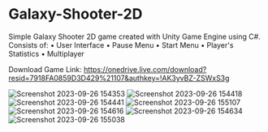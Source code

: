 # Galaxy-Shooter-2D
Simple Galaxy Shooter 2D game created with Unity Game Engine using C#.
Consists of:
  • User Interface
  • Pause Menu
  • Start Menu
  • Player's Statistics
  • Multiplayer

Download Game Link: https://onedrive.live.com/download?resid=7918FA0859D3D429%21107&authkey=!AK3yvBZ-ZSWxS3g

![Screenshot 2023-09-26 154353](https://github.com/dylan-govend/Galaxy-Shooter-2D/assets/134143760/c51d9285-368c-4239-aea8-dc0a5f97feea)
![Screenshot 2023-09-26 154418](https://github.com/dylan-govend/Galaxy-Shooter-2D/assets/134143760/150ed388-6cc7-4f95-bc7a-15b5ebf3c319)
![Screenshot 2023-09-26 154441](https://github.com/dylan-govend/Galaxy-Shooter-2D/assets/134143760/7bcbdfca-8569-435e-86fd-5685d643d7be)
![Screenshot 2023-09-26 155107](https://github.com/dylan-govend/Galaxy-Shooter-2D/assets/134143760/30664537-919c-49de-823b-8f8ec63757b2)
![Screenshot 2023-09-26 154616](https://github.com/dylan-govend/Galaxy-Shooter-2D/assets/134143760/dfee29f9-e7fb-4245-827a-bbb1c3010dc4)
![Screenshot 2023-09-26 154634](https://github.com/dylan-govend/Galaxy-Shooter-2D/assets/134143760/5d01eb26-5892-476e-b3ef-e24f5552d4cd)
![Screenshot 2023-09-26 155038](https://github.com/dylan-govend/Galaxy-Shooter-2D/assets/134143760/ec7a04de-dd76-4109-a8bc-628dbcddc263)
